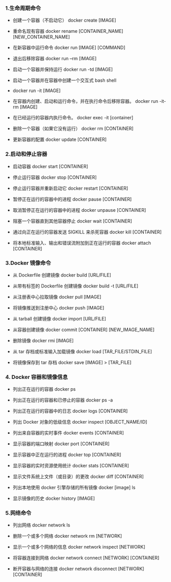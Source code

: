 ### 1.生命周期命令
* 创建一个容器（不启动它）  docker create [IMAGE]

* 重命名现有容器  docker rename [CONTAINER_NAME] [NEW_CONTAINER_NAME]

* 在新容器中运行命令
docker run [IMAGE] [COMMAND]

* 退出后移除容器
docker run –rm [IMAGE]

* 启动一个容器并保持运行
docker run -td [IMAGE]

* 启动一个容器并在容器中创建一个交互式 bash shell
* docker run -it [IMAGE]

* 在容器内创建、启动和运行命令，并在执行命令后移除容器。
docker run -it-rm [IMAGE]

* 在已经运行的容器内执行命令。
docker exec -it [container]

* 删除一个容器（如果它没有运行）
docker rm [CONTAINER]

* 更新容器的配置
docker update [CONTAINER]

### 2.启动和停止容器
* 启动容器
docker start [CONTAINER]

* 停止运行容器
docker stop [CONTAINER]

* 停止运行容器并重新启动它
docker restart [CONTAINER]

* 暂停正在运行的容器中的进程
docker pause [CONTAINER]

* 取消暂停正在运行的容器中的进程
docker unpause [CONTAINER]

* 阻塞一个容器直到其他容器停止
docker wait [CONTAINER]

* 通过向正在运行的容器发送 SIGKILL 来杀死容器
docker kill [CONTAINER]

* 将本地标准输入、输出和错误流附加到正在运行的容器
docker attach [CONTAINER]

### 3.Docker 镜像命令
* 从 Dockerfile 创建镜像
docker build [URL/FILE]

* 从带有标签的 Dockerfile 创建镜像
docker build -t <tag> [URL/FILE]

* 从注册表中心拉取镜像
docker pull [IMAGE]

* 将镜像推送到注册中心
docker push [IMAGE]

* 从 tarball 创建镜像
docker import [URL/FILE]

* 从容器创建镜像
docker commit [CONTAINER] [NEW_IMAGE_NAME]
* 删除镜像
docker rmi [IMAGE]

* 从 tar 存档或标准输入加载镜像
docker load [TAR_FILE/STDIN_FILE]

* 将镜像保存到 tar 存档
docker save [IMAGE] > [TAR_FILE]

### 4. Docker 容器和镜像信息
* 列出正在运行的容器
docker ps

* 列出正在运行的容器和已停止的容器
docker ps -a

* 列出正在运行的容器中的日志
docker logs [CONTAINER]

* 列出 Docker 对象的低级信息
docker inspect [OBJECT_NAME/ID]

* 列出来自容器的实时事件
docker events [CONTAINER]

* 显示容器的端口映射
docker port [CONTAINER]

* 显示容器中正在运行的进程
docker top [CONTAINER]

* 显示容器的实时资源使用统计
docker stats [CONTAINER]

* 显示文件系统上文件（或目录）的更改
docker diff [CONTAINER]

* 列出本地使用 docker 引擎存储的所有镜像
docker [image] ls

* 显示镜像的历史
docker history [IMAGE]

### 5.网络命令
* 列出网络
docker network ls

* 删除一个或多个网络
docker network rm [NETWORK]

* 显示一个或多个网络的信息
docker network inspect [NETWORK]

* 将容器连接到网络
docker network connect [NETWORK] [CONTAINER]

* 断开容器与网络的连接
docker network disconnect [NETWORK] [CONTAINER]
